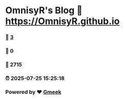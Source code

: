 # OmnisyR's Blog :link: https://OmnisyR.github.io 
### :page_facing_up: [3](https://OmnisyR.github.io/tag.html) 
### :speech_balloon: 0 
### :hibiscus: 2715 
### :alarm_clock: 2025-07-25 15:25:18 
### Powered by :heart: [Gmeek](https://github.com/Meekdai/Gmeek)
